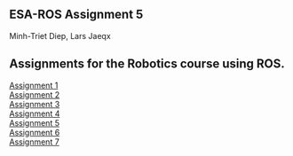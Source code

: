 ESA-ROS Assignment 5
--------------------

Minh-Triet Diep, Lars Jaeqx

## Assignments for the Robotics course using ROS.

[Assignment 1](https://github.com/MrJaeqx/ESA-ROB/tree/master/src/assignment1)  
[Assignment 2](https://github.com/MrJaeqx/ESA-ROB/tree/master/src/assignment2)  
[Assignment 3](https://github.com/MrJaeqx/ESA-ROB/tree/master/src/assignment3)  
[Assignment 4](https://github.com/MrJaeqx/ESA-ROB/tree/master/src/assignment4)  
[Assignment 5](https://github.com/MrJaeqx/ESA-ROB/tree/master/src/assignment5)  
[Assignment 6](https://github.com/MrJaeqx/ESA-ROB/tree/master/src/assignment6)  
[Assignment 7](https://github.com/MrJaeqx/ESA-ROB/tree/master/src/mines-ros)  
